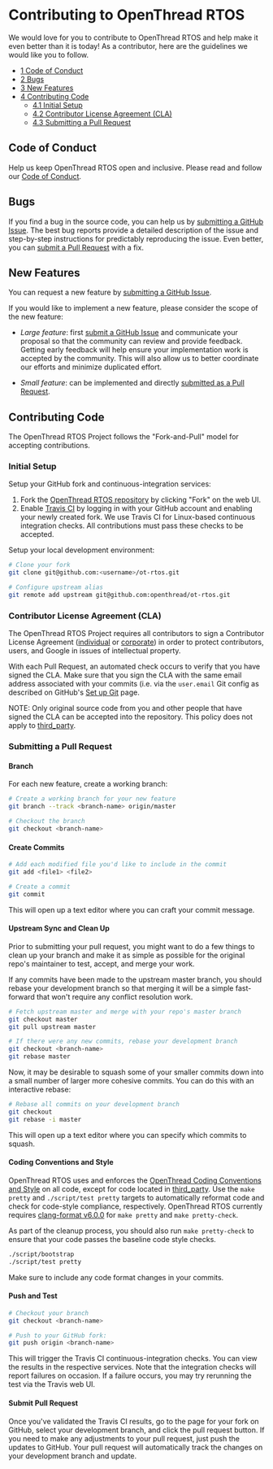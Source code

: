 # Contributing to OpenThread RTOS

We would love for you to contribute to OpenThread RTOS and help make it even better than it is today! As a contributor, here are the guidelines we would like you to follow.

* [1 Code of Conduct](#code-of-conduct)
* [2 Bugs](#bugs)
* [3 New Features](#new-features)
* [4 Contributing Code](#contributing-code)
  * [4.1 Initial Setup](#initial-setup)
  * [4.2 Contributor License Agreement (CLA)](#contributor-license-agreement--cla-)
  * [4.3 Submitting a Pull Request](#submitting-a-pull-request)

## Code of Conduct

Help us keep OpenThread RTOS open and inclusive.  Please read and follow our [Code of Conduct](https://github.com/openthread/openthread/blob/master/CODE_OF_CONDUCT.md).

## Bugs

If you find a bug in the source code, you can help us by [submitting a GitHub Issue](https://github.com/openthread/ot-rtos/issues/new).  The best bug reports provide a detailed description of the issue and step-by-step instructions for predictably reproducing the issue.  Even better, you can [submit a Pull Request](#submitting-a-pull-request) with a fix.

## New Features

You can request a new feature by [submitting a GitHub Issue](https://github.com/openthread/ot-rtos/issues/new).

If you would like to implement a new feature, please consider the scope of the new feature:

* *Large feature*: first [submit a GitHub Issue](https://github.com/openthread/ot-rtos/issues/new) and communicate your proposal so that the community can review and provide feedback.  Getting early feedback will help ensure your implementation work is accepted by the community.  This will also allow us to better coordinate our efforts and minimize duplicated effort.

* *Small feature*: can be implemented and directly [submitted as a Pull Request](#submitting-a-pull-request).

## Contributing Code

The OpenThread RTOS Project follows the "Fork-and-Pull" model for accepting contributions.

### Initial Setup

Setup your GitHub fork and continuous-integration services:

1. Fork the [OpenThread RTOS repository](https://github.com/openthread/ot-rtos) by clicking "Fork" on the web UI.
2. Enable [Travis CI](https://travis-ci.org/) by logging in with your GitHub account and enabling your newly created fork.  We use Travis CI for Linux-based continuous integration checks.  All contributions must pass these checks to be accepted.

Setup your local development environment:

```bash
# Clone your fork
git clone git@github.com:<username>/ot-rtos.git

# Configure upstream alias
git remote add upstream git@github.com:openthread/ot-rtos.git
```

### Contributor License Agreement (CLA)

The OpenThread RTOS Project requires all contributors to sign a Contributor License Agreement ([individual](https://developers.google.com/open-source/cla/individual) or [corporate](https://developers.google.com/open-source/cla/corporate)) in order to protect contributors, users, and Google in issues of intellectual property.

With each Pull Request, an automated check occurs to verify that you have signed the CLA.  Make sure that you sign the CLA with the same email address associated with your commits (i.e. via the `user.email` Git config as described on GitHub's [Set up Git](https://help.github.com/articles/set-up-git/) page.

NOTE: Only original source code from you and other people that have signed the CLA can be accepted into the repository. This policy does not apply to [third_party](https://github.com/openthread/ot-rtos/tree/master/third_party).


### Submitting a Pull Request

#### Branch

For each new feature, create a working branch:

```bash
# Create a working branch for your new feature
git branch --track <branch-name> origin/master

# Checkout the branch
git checkout <branch-name>
```

#### Create Commits

```bash
# Add each modified file you'd like to include in the commit
git add <file1> <file2>

# Create a commit
git commit
```

This will open up a text editor where you can craft your commit message.

#### Upstream Sync and Clean Up

Prior to submitting your pull request, you might want to do a few things to clean up your branch and make it as simple as possible for the original repo's maintainer to test, accept, and merge your work.

If any commits have been made to the upstream master branch, you should rebase your development branch so that merging it will be a simple fast-forward that won't require any conflict resolution work.

```bash
# Fetch upstream master and merge with your repo's master branch
git checkout master
git pull upstream master

# If there were any new commits, rebase your development branch
git checkout <branch-name>
git rebase master
```

Now, it may be desirable to squash some of your smaller commits down into a small number of larger more cohesive commits. You can do this with an interactive rebase:

```bash
# Rebase all commits on your development branch
git checkout
git rebase -i master
```

This will open up a text editor where you can specify which commits to squash.

#### Coding Conventions and Style

OpenThread RTOS uses and enforces the [OpenThread Coding Conventions and Style](STYLE_GUIDE.md) on all code, except for code located in [third_party](third_party).  Use the `make pretty` and `./script/test pretty` targets to automatically reformat code and check for code-style compliance, respectively.  OpenThread RTOS currently requires [clang-format v6.0.0](http://releases.llvm.org/download.html#6.0.0) for `make pretty` and `make pretty-check`.

As part of the cleanup process, you should also run `make pretty-check` to ensure that your code passes the baseline code style checks.

```bash
./script/bootstrap
./script/test pretty
```

Make sure to include any code format changes in your commits.

#### Push and Test

```bash
# Checkout your branch
git checkout <branch-name>

# Push to your GitHub fork:
git push origin <branch-name>
```

This will trigger the Travis CI continuous-integration checks.  You can view the results in the respective services.  Note that the integration checks will report failures on occasion.  If a failure occurs, you may try rerunning the test via the Travis web UI.

#### Submit Pull Request

Once you've validated the Travis CI results, go to the page for your fork on GitHub, select your development branch, and click the pull request button. If you need to make any adjustments to your pull request, just push the updates to GitHub. Your pull request will automatically track the changes on your development branch and update.
